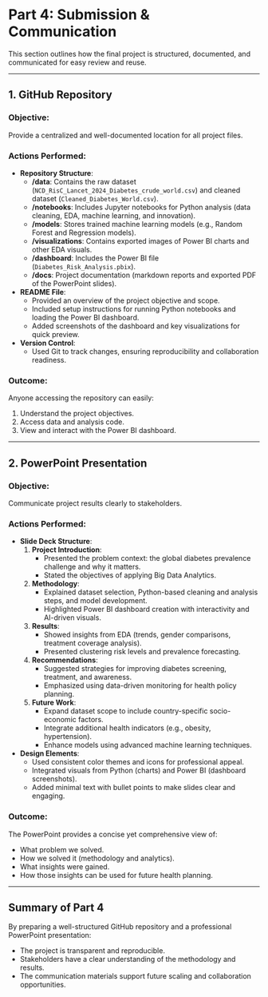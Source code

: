 # Part 4: Submission & Communication

This section outlines how the final project is structured, documented, and communicated for easy review and reuse.

---

## 1. GitHub Repository

### Objective:
Provide a centralized and well-documented location for all project files.

### Actions Performed:
- **Repository Structure**:
  - **/data**: Contains the raw dataset (`NCD_RisC_Lancet_2024_Diabetes_crude_world.csv`) and cleaned dataset (`Cleaned_Diabetes_World.csv`).
  - **/notebooks**: Includes Jupyter notebooks for Python analysis (data cleaning, EDA, machine learning, and innovation).
  - **/models**: Stores trained machine learning models (e.g., Random Forest and Regression models).
  - **/visualizations**: Contains exported images of Power BI charts and other EDA visuals.
  - **/dashboard**: Includes the Power BI file (`Diabetes_Risk_Analysis.pbix`).
  - **/docs**: Project documentation (markdown reports and exported PDF of the PowerPoint slides).
- **README File**:
  - Provided an overview of the project objective and scope.
  - Included setup instructions for running Python notebooks and loading the Power BI dashboard.
  - Added screenshots of the dashboard and key visualizations for quick preview.
- **Version Control**:
  - Used Git to track changes, ensuring reproducibility and collaboration readiness.

### Outcome:
Anyone accessing the repository can easily:
1. Understand the project objectives.
2. Access data and analysis code.
3. View and interact with the Power BI dashboard.

---

## 2. PowerPoint Presentation

### Objective:
Communicate project results clearly to stakeholders.

### Actions Performed:
- **Slide Deck Structure**:
  1. **Project Introduction**:
     - Presented the problem context: the global diabetes prevalence challenge and why it matters.
     - Stated the objectives of applying Big Data Analytics.
  2. **Methodology**:
     - Explained dataset selection, Python-based cleaning and analysis steps, and model development.
     - Highlighted Power BI dashboard creation with interactivity and AI-driven visuals.
  3. **Results**:
     - Showed insights from EDA (trends, gender comparisons, treatment coverage analysis).
     - Presented clustering risk levels and prevalence forecasting.
  4. **Recommendations**:
     - Suggested strategies for improving diabetes screening, treatment, and awareness.
     - Emphasized using data-driven monitoring for health policy planning.
  5. **Future Work**:
     - Expand dataset scope to include country-specific socio-economic factors.
     - Integrate additional health indicators (e.g., obesity, hypertension).
     - Enhance models using advanced machine learning techniques.
- **Design Elements**:
  - Used consistent color themes and icons for professional appeal.
  - Integrated visuals from Python (charts) and Power BI (dashboard screenshots).
  - Added minimal text with bullet points to make slides clear and engaging.

### Outcome:
The PowerPoint provides a concise yet comprehensive view of:
- What problem we solved.
- How we solved it (methodology and analytics).
- What insights were gained.
- How those insights can be used for future health planning.

---

## Summary of Part 4

By preparing a well-structured GitHub repository and a professional PowerPoint presentation:
- The project is transparent and reproducible.
- Stakeholders have a clear understanding of the methodology and results.
- The communication materials support future scaling and collaboration opportunities.
